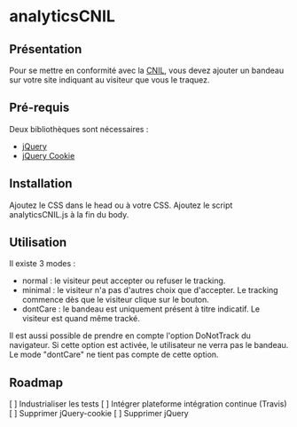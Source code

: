 # analyticsCNIL

## Présentation
Pour se mettre en conformité avec la [CNIL](http://www.cnil.fr/vos-obligations/sites-web-cookies-et-autres-traceurs/outils-et-codes-sources/la-mesure-daudience/), vous devez ajouter un bandeau sur votre site indiquant au visiteur que vous le traquez.

## Pré-requis
Deux bibliothèques sont nécessaires :
* [jQuery](https://jquery.com/)
* [jQuery Cookie](https://github.com/carhartl/jquery-cookie)


## Installation
Ajoutez le CSS dans le head ou à votre CSS.
Ajoutez le script analyticsCNIL.js à la fin du body.

## Utilisation
Il existe 3 modes :
* normal : le visiteur peut accepter ou refuser le tracking.
* minimal : le visiteur n'a pas d'autres choix que d'accepter. Le tracking commence dès que le visiteur clique sur le bouton.
* dontCare : le bandeau est uniquement présent à titre indicatif. Le visiteur est quand même tracké.

Il est aussi possible de prendre en compte l'option DoNotTrack du navigateur. Si cette option est activée, le utilisateur ne verra pas le bandeau. Le mode "dontCare" ne tient pas compte de cette option.

## Roadmap

[ ] Industrialiser les tests
[ ] Intégrer plateforme intégration continue (Travis)
[ ] Supprimer jQuery-cookie
[ ] Supprimer jQuery
